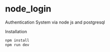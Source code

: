 # node_login
Authentication System via node js and postgresql

Installation
```bash
npm install
npm run dev
```
